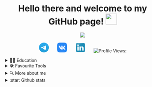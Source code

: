 <h1 align="center">Hello there and welcome to my GitHub page!
<img src="https://github.com/blackcater/blackcater/raw/main/images/Hi.gif" height="36" width="36"/></h1>
<!-- Typing SVG by DenverCoder1 - https://github.com/DenverCoder1/readme-typing-svg -->
<p align="center">
  <a href="https://github.com/DenverCoder1/readme-typing-svg"><img src="https://readme-typing-svg.herokuapp.com/?lines=My+name+is+Dmitrii;I+work+as+a+QA+engineer;Nice+to+meet+you!&font=Fira%20Code&center=true&width=650&height=50&color=8040C0&vCenter=true&size=26"></a>
</p>

<!-- Social icons section -->
<p align="center">
  <a href="https://t.me/dmitrishin13"><img width="32px" alt="Telegram" title="Telegram" src="images/logo/Telegram.svg"/></a>
  &#8287;&#8287;&#8287;&#8287;&#8287;
  <a href="https://vk.com/dmitrydmitrishin"><img width="32px" alt="VK" title="VK" src="images/logo/vk.svg"/></a>
  &#8287;&#8287;&#8287;&#8287;&#8287;
  <a href="https://www.linkedin.com/in/dmitriy-dmitrishin-826068223/"><img width="32px" alt="Linkedin" title="Linkedin" src="images/logo/Linkedin_icon.svg"/></a>
  &#8287;&#8287;&#8287;&#8287;&#8287;
  <img src="https://komarev.com/ghpvc/?username=ddmitrishin" alt="Profile Views:">
</p>

<!-- Education section -->
<details>	
  <summary>👨‍🎓 Education</summary>
  <table width="100%" border='0'>
    <tr>
        <td width="30%" align="center" valign="center">
            <img src="images/logo/Emblema_CelGU Sm.png">
            </td>
            <td valign="middle">Chelyabinsk State University.
            </br>Master of Radiophysics and Electronics
            <a target="_blank" href="https://www.csu.ru/en">csu.ru</a>.
    </td>
</tr>
<tr>
    <td width="30%" valign="center">
        <img src="images/logo/qa-guru.png">
        </td>
        <td valign="middle">School of Automation Testing Engineers
            <a target="_blank" href="https://qa.guru">qa.guru</a>.
            </br>My graduate work
            </br>UI: https://github.com/ddmitrishin/ui_diploma.git
            </br>API: https://github.com/ddmitrishin/api_diploma.git
            </br>Mobile: https://github.com/ddmitrishin/mobile_diploma.git
        </td>
    </tr>
</tr>
</table>
</br>
  </details>
  
<!-- Tools section -->
<details>	
  <summary>🛠️ Favourite Tools</summary>
  <p></p>  
 🤖 Programming and markup languages

<p>
    <a href="#"><img alt="Java" src="https://img.shields.io/badge/Java-007396.svg?logo=java&logoColor=white"></a>
    <a href="#"><img alt="Markdown" src="https://img.shields.io/badge/Markdown-000000.svg?logo=markdown&logoColor=white"></a>
    <a href="#"><img alt="SQL" src="https://custom-icon-badges.herokuapp.com/badge/SQL-025E8C.svg?logo=database&logoColor=white"></a>
</p>

 📚 Frameworks and libraries

<p>
    <a href="#"><img alt="JUnit" src="https://custom-icon-badges.herokuapp.com/badge/JUnit-25A162.svg?logo=check-circle&logoColor=white"></a>
</p>

 🧰 Software and tools

<p>
    <a href="#"><img alt="Postman" src="https://img.shields.io/badge/Postman-FF6C37?logo=postman&logoColor=white"></a>
    <a href="#"><img alt="Google Chrome" src="https://img.shields.io/badge/Google%20Chrome-4285F4?logo=GoogleChrome&logoColor=white"></a>
    <a href="#"><img alt="IntelliJ IDEA" src="https://img.shields.io/badge/IntelliJIDEA-000000.svg?logo=intellij-idea&logoColor=white"></a>
    <a href="#"><img alt="Confluence" src="https://img.shields.io/badge/confluence-%23172BF4.svg?logo=confluence&logoColor=white"></a>
    <a href="#"><img alt="Gradle" src="https://img.shields.io/badge/Gradle-02303A.svg?logo=Gradle&logoColor=white"></a>
    <a href="#"><img alt="Gradle" src="https://img.shields.io/badge/Allure-logo=&logoColor=white"></a>
    <a href="#"><img alt="Telegram" src="https://img.shields.io/badge/Telegram-2CA5E0?logo=telegram&logoColor=white"></a>
    <a href="#"><img alt="Selenium" src="https://img.shields.io/badge/-selenium-%43B02A?logo=selenium&logoColor=white"></a>
    <a href="#"><img alt="GitHub" src="https://img.shields.io/badge/github-%23121011.svg?logo=github&logoColor=white"></a>
</p>
  
 💻 Servers and operation systems

<p>
    <a href="#"><img alt="Ubuntu" src="https://img.shields.io/badge/Ubuntu-E95420?logo=ubuntu&logoColor=white"></a>
    <a href="#"><img alt="Windows" src="https://img.shields.io/badge/Windows-0078D6?logo=windows&logoColor=white"></a>
    <a href="#"><img alt="Windows" src="https://img.shields.io/badge/MacOS-000000?logo=apple&logoColor=white"></a>
    <a href="#"><img alt="Jenkins" src="https://img.shields.io/badge/jenkins-%232C5263.svg?logo=jenkins&logoColor=white"></a>
</p>
  
</details>

<!-- Additional info section -->
<details>	
  <summary>🔍 More about me</summary>
  

Please click on icon to check my CV:
<a href="https://github.com/ddmitrishin/ddmitrishin/blob/a2434e030503781770dc82b13b29bd9e8cb8111a/images/Dmitrii_Dmitrishin_QA_Automation_Engineer1.pdf"><img width="32px" alt="CV" title="CV" src="images/logo/CV.png"/></a>
 
🌍 I speak Russian, English<p></p>  
</details>

<!-- Github Stats section -->
<details>	
  <summary>:star: Github stats</summary>

  <br>
<p align=center>
  <div align=center>
    <a href="https://github.com/denvercoder1/github-readme-streak-stats" title="Go to Source">
      <img align="left" width=390 src="https://github-readme-streak-stats.herokuapp.com/?user=ddmitrishin&theme=radical" alt="ddmitrishin" />
    </a>
    <a href="https://github.com/anuraghazra/github-readme-stats" title="Go to Source">
      <img align="right" width=390 src="https://github-readme-stats.vercel.app/api?username=ddmitrishin&show_icons=true&theme=radical" />
    </a>
  </div>
  <br><br><br><br><br><br><br><br><br>
  <div align=center>
    <a href="https://github.com/anuraghazra/github-readme-stats">
      <img width=325 align="center" src="https://github-readme-stats.vercel.app/api/top-langs/?username=ddmitrishin&title_color=EA538D&text_color=ffffff&icon_color=EA538D&bg_color=20232a&langs_count=8&layout=compact&border_color=EA538D&hide_border=true" />
    </a>
  </div>
</details>
